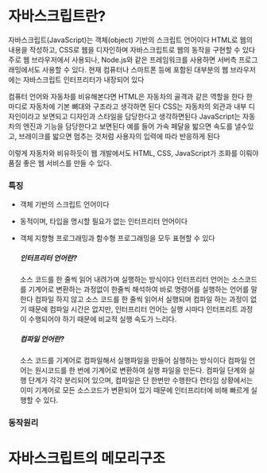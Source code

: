 # 자바스크립트란?
  자바스크립트(JavaScript)는 객체(object) 기반의 스크립트 언어이다 HTML로 웹의 내용을 작성하고, CSS로 웹을 디자인하며
  자바스크립트로 웹의 동작을 구현할 수 있다 주로 웹 브라우저에서 사용되나, Node.js와 같은 프레임워크를 사용하면 서버측
  프로그래밍에서도 사용할 수 있다. 현재 컴퓨터나 스마트폰 등에 포함된 대부분의 웹 브라우저에는 자바스크립트 인터프리터가
  내장되어 있다

  컴퓨터 언어와 자동차를 비유해본다면 HTML은 자동차의 골격과 같은 역할을 한다 한마디로 자동차에 기본 뼈대와 구조라고
  생각하면 된다 CSS는 자동차의 외관과 내부 디자인이라고 보면되고 디자인과 스타일을 담당한다고 생각하면된다
  JavaScript는 자동차의 엔진과 기능을 담당한다고 보면된다 예를 들어 가속 페달을 밟으면 속도를 낼수있고,
  브레이크를 밟으면 멈추는 것처럼 사용자의 입력에 따라 반응하게 된다

  이렇게 자동차와 비유하듯이 웹 개발에서도 HTML, CSS, JavaScript가 조화를 이뤄야 품질 좋은 웹 서비스를 만들 수 있다.

  ### 특징
  - 객체 기반의 스크립트 언어이다
  - 동적이며, 타입을 명시할 필요가 없는 인터프리터 언어이다
  - 객체 지향형 프로그래밍과 함수형 프로그래밍을 모두 표현할 수 있다

    ##### 인터프리터 언어란?
      소스 코드를 한 줄씩 읽어 내려가며 실행하는 방식이다 인터프리터 언어는 소스코드를 기계어로 변환하는 과정없이
      한줄씩 해석하여 바로 명령어를 실행하는 언어를 말한다 컴파일 하지 않고 소스 코드를 한 줄씩 읽어서 실행되며
      컴파일 하는 과정이 없기 때문에 컴파일 시간은 없지만, 인터프리터 언어는 실행 시마다 인터프리트 과정이 
      수행되어야 하기 때문에 비교적 실행 속도가 느리다.

    ##### 컴파일 언어란?
      소스 코드를 기계어로 컴파일해서 실행파일을 만들어 실행하는 방식이다 컴파일 언어는 원시코드를
      한 번에 기계어로 변환하여 실행 파일을 만든다. 컴파일 단계와 실행 단계가 각각 분리되어 있으며,
      컴파일은 단 한번만 수행한다 런타임 상황에서는 이미 기계어로 모든 소스코드가 변환되어 있기 때문에
      인터프리터에 비해 빠르게 실행할 수 있다.

  ### 동작원리
    

# 자바스크립트의 메모리구조
